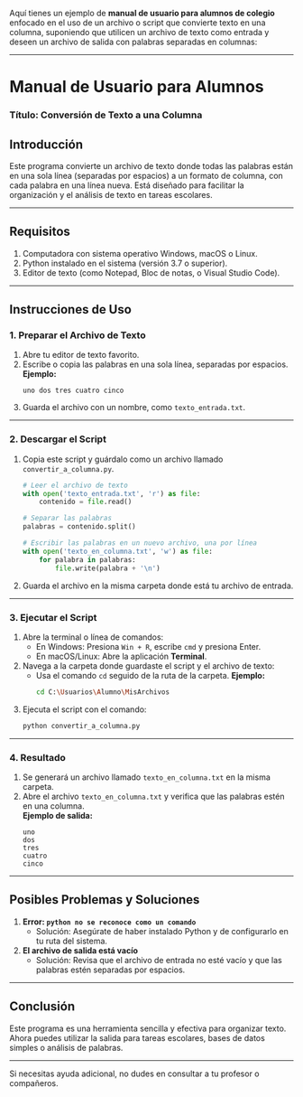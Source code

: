 Aquí tienes un ejemplo de **manual de usuario para alumnos de colegio** enfocado en el uso de un archivo o script que convierte texto en una columna, suponiendo que utilicen un archivo de texto como entrada y deseen un archivo de salida con palabras separadas en columnas:

---

# **Manual de Usuario para Alumnos**

### **Título**: Conversión de Texto a una Columna

## **Introducción**
Este programa convierte un archivo de texto donde todas las palabras están en una sola línea (separadas por espacios) a un formato de columna, con cada palabra en una línea nueva. Está diseñado para facilitar la organización y el análisis de texto en tareas escolares.

---

## **Requisitos**
1. Computadora con sistema operativo Windows, macOS o Linux.
2. Python instalado en el sistema (versión 3.7 o superior).
3. Editor de texto (como Notepad, Bloc de notas, o Visual Studio Code).

---

## **Instrucciones de Uso**

### **1. Preparar el Archivo de Texto**
1. Abre tu editor de texto favorito.
2. Escribe o copia las palabras en una sola línea, separadas por espacios.  
   **Ejemplo:**
   ```text
   uno dos tres cuatro cinco
   ```
3. Guarda el archivo con un nombre, como `texto_entrada.txt`.

---

### **2. Descargar el Script**
1. Copia este script y guárdalo como un archivo llamado `convertir_a_columna.py`.

   ```python
   # Leer el archivo de texto
   with open('texto_entrada.txt', 'r') as file:
       contenido = file.read()

   # Separar las palabras
   palabras = contenido.split()

   # Escribir las palabras en un nuevo archivo, una por línea
   with open('texto_en_columna.txt', 'w') as file:
       for palabra in palabras:
           file.write(palabra + '\n')
   ```

2. Guarda el archivo en la misma carpeta donde está tu archivo de entrada.

---

### **3. Ejecutar el Script**
1. Abre la terminal o línea de comandos:
   - En Windows: Presiona `Win + R`, escribe `cmd` y presiona Enter.
   - En macOS/Linux: Abre la aplicación **Terminal**.
2. Navega a la carpeta donde guardaste el script y el archivo de texto:
   - Usa el comando `cd` seguido de la ruta de la carpeta.
     **Ejemplo:**  
     ```bash
     cd C:\Usuarios\Alumno\MisArchivos
     ```
3. Ejecuta el script con el comando:
   ```bash
   python convertir_a_columna.py
   ```

---

### **4. Resultado**
1. Se generará un archivo llamado `texto_en_columna.txt` en la misma carpeta.
2. Abre el archivo `texto_en_columna.txt` y verifica que las palabras estén en una columna.  
   **Ejemplo de salida:**
   ```text
   uno
   dos
   tres
   cuatro
   cinco
   ```

---

## **Posibles Problemas y Soluciones**
1. **Error: `python no se reconoce como un comando`**  
   - Solución: Asegúrate de haber instalado Python y de configurarlo en tu ruta del sistema.
2. **El archivo de salida está vacío**  
   - Solución: Revisa que el archivo de entrada no esté vacío y que las palabras estén separadas por espacios.

---

## **Conclusión**
Este programa es una herramienta sencilla y efectiva para organizar texto. Ahora puedes utilizar la salida para tareas escolares, bases de datos simples o análisis de palabras.

--- 

Si necesitas ayuda adicional, no dudes en consultar a tu profesor o compañeros.